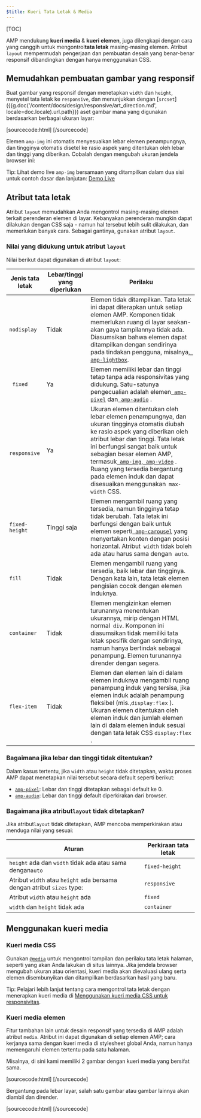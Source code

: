 ```yaml
---
$title: Kueri Tata Letak & Media
---
```


[TOC]

AMP mendukung **kueri media** & **kueri elemen**, juga dilengkapi dengan cara yang canggih untuk mengontrol**tata letak** masing-masing elemen. Atribut `layout` mempermudah pengerjaan dan pembuatan desain yang benar-benar responsif dibandingkan dengan hanya menggunakan CSS.

## Memudahkan pembuatan gambar yang responsif

Buat gambar yang responsif dengan menetapkan `width` dan `height`, menyetel tata letak ke `responsive`, dan menunjukkan dengan [`srcset`]({{g.doc('/content/docs/design/responsive/art_direction.md', locale=doc.locale).url.path}}) aset gambar mana yang digunakan berdasarkan berbagai ukuran layar:

[sourcecode:html]
<amp-img
    src="/img/narrow.jpg"
    srcset="/img/wide.jpg 640w,
           /img/narrow.jpg 320w"
    width="1698"
    height="2911"
    layout="responsive"
    alt="an image">
</amp-img>
[/sourcecode]

Elemen `amp-img` ini otomatis menyesuaikan lebar elemen penampungnya, dan tingginya otomatis disetel ke rasio aspek yang ditentukan oleh lebar dan tinggi yang diberikan. Cobalah dengan mengubah ukuran jendela browser ini:

<amp-img src="/static/img/background.jpg" width="1920" height="1080" layout="responsive"></amp-img>

Tip: Lihat demo live `amp-img` bersamaan yang ditampilkan dalam dua sisi untuk contoh dasar dan lanjutan: [Demo Live](https://ampbyexample.com/components/amp-img/)

## Atribut tata letak

Atribut `layout` memudahkan Anda mengontrol masing-masing elemen terkait perenderan elemen di layar. Kebanyakan perenderan mungkin dapat dilakukan dengan CSS saja - namun hal tersebut lebih sulit dilakukan, dan memerlukan banyak cara. Sebagai gantinya, gunakan atribut `layout`.

### Nilai yang didukung untuk atribut `layout`

Nilai berikut dapat digunakan di atribut `layout`:

<table>
  <thead>
    <tr>
      <th data-th="Layout type" class="col-twenty">Jenis tata letak</th>
      <th data-th="Width/height required" class="col-twenty">Lebar/tinggi yang diperlukan</th>
      <th data-th="Behavior">Perilaku</th>
    </tr>
  </thead>
  <tbody>
    <tr>
      <td data-th="Layout type" class="col-twenty"><code>nodisplay</code></td>
      <td data-th="Description" class="col-twenty">Tidak</td>
      <td data-th="Behavior"> Elemen tidak ditampilkan. Tata letak ini dapat diterapkan untuk setiap elemen AMP. Komponen tidak memerlukan ruang di layar seakan-akan gaya tampilannya tidak ada. Diasumsikan bahwa elemen dapat ditampilkan dengan sendirinya pada tindakan pengguna, misalnya,<a href="/docs/reference/amp-lightbox.html"><code> amp-lightbox</code></a>.</td>
    </tr>
    <tr>
      <td data-th="Layout type" class="col-twenty"><code> fixed</code></td>
      <td data-th="Description" class="col-twenty">Ya</td>
      <td data-th="Behavior"> Elemen memiliki lebar dan tinggi tetap tanpa ada responsivitas yang didukung. Satu-satunya pengecualian adalah elemen<a href="/docs/reference/amp-pixel.html"><code> amp-pixel</code></a>  dan<a href="/docs/reference/amp-audio.html"><code> amp-audio</code></a> .</td>
    </tr>
    <tr>
      <td data-th="Layout type" class="col-twenty"><code> responsive</code></td>
      <td data-th="Description" class="col-twenty"> Ya</td>
      <td data-th="Behavior"> Ukuran elemen ditentukan oleh lebar elemen penampungnya, dan ukuran tingginya otomatis diubah ke rasio aspek yang diberikan oleh atribut lebar dan tinggi. Tata letak ini berfungsi sangat baik untuk sebagian besar elemen AMP, termasuk<a href="/docs/reference/amp-img.html"><code> amp-img</code></a>,<a href="/docs/reference/amp-video.html"><code> amp-video</code></a> . Ruang yang tersedia bergantung pada elemen induk dan dapat disesuaikan menggunakan<code> max-width</code> CSS.</td>
    </tr>
    <tr>
      <td data-th="Layout type" class="col-twenty"><code>fixed-height</code></td>
      <td data-th="Description" class="col-twenty">Tinggi saja</td>
      <td data-th="Behavior"> Elemen mengambil ruang yang tersedia, namun tingginya tetap tidak berubah. Tata letak ini berfungsi dengan baik untuk elemen seperti<a href="/docs/reference/amp-carousel.html"><code> amp-carousel</code></a>  yang menyertakan konten dengan posisi horizontal. Atribut<code> width</code>  tidak boleh ada atau harus sama dengan<code> auto</code>.</td>
    </tr>
    <tr>
      <td data-th="Layout type" class="col-twenty"><code>fill</code></td>
      <td data-th="Description" class="col-twenty">Tidak</td>
      <td data-th="Behavior">Elemen mengambil ruang yang tersedia, baik lebar dan tingginya. Dengan kata lain, tata letak elemen pengisian cocok dengan elemen induknya.</td>
    </tr>
    <tr>
      <td data-th="Layout type" class="col-twenty"><code>container</code></td>
      <td data-th="Description" class="col-twenty">Tidak</td>
      <td data-th="Behavior"> Elemen mengizinkan elemen turunannya menentukan ukurannya, mirip dengan HTML normal<code> div</code>. Komponen ini diasumsikan tidak memiliki tata letak spesifik dengan sendirinya, namun hanya bertindak sebagai penampung. Elemen turunannya dirender dengan segera.</td>
    </tr>
    <tr>
      <td data-th="Layout type" class="col-twenty"><code>flex-item</code></td>
      <td data-th="Description" class="col-twenty">Tidak</td>
      <td data-th="Behavior"> Elemen dan elemen lain di dalam elemen induknya mengambil ruang penampung induk yang tersisa, jika elemen induk adalah penampung fleksibel (mis.,<code>display:flex</code> ). Ukuran elemen ditentukan oleh elemen induk dan jumlah elemen lain di dalam elemen induk sesuai dengan tata letak CSS <code>display:flex</code> .</td>
    </tr>
  </tbody>
</table>

### Bagaimana jika lebar dan tinggi tidak ditentukan?

Dalam kasus tertentu, jika `width` atau `height` tidak ditetapkan, waktu proses AMP dapat menetapkan nilai tersebut secara default seperti berikut:

* [`amp-pixel`](/id/docs/reference/amp-pixel.html): Lebar dan tinggi ditetapkan sebagai default ke 0.
* [`amp-audio`](/id/docs/reference/amp-audio.html): Lebar dan tinggi default diperkirakan dari browser.

###  Bagaimana jika atribut<code>layout</code> tidak ditetapkan?

Jika atribut<code>layout</code> tidak ditetapkan, AMP mencoba memperkirakan atau menduga nilai yang sesuai:

<table>
  <thead>
    <tr>
      <th data-th="Rule">Aturan</th>
      <th data-th="Inferred layout" class="col-thirty">Perkiraan tata letak</th>
    </tr>
  </thead>
  <tbody>
    <tr>
      <td data-th="Rule"><code>height</code> ada dan <code>width</code>  tidak ada atau sama dengan<code>auto</code></td>
      <td data-th="Inferred layout"><code>fixed-height</code></td>
    </tr>
    <tr>
      <td data-th="Rule">Atribut <code>width</code> atau <code>height</code>  ada bersama dengan atribut <code>sizes</code> type:</td>
      <td data-th="Inferred layout"><code>responsive</code></td>
    </tr>
    <tr>
      <td data-th="Rule">Atribut <code>width</code> atau <code>height</code> ada</td>
      <td data-th="Inferred layout"><code>fixed</code></td>
    </tr>
    <tr>
      <td data-th="Rule"><code>width</code> dan <code>height</code> tidak ada</td>
      <td data-th="Inferred layout"><code>container</code></td>
    </tr>
  </tbody>
</table>

## Menggunakan kueri media

### Kueri media CSS

Gunakan [`@media`](https://developer.mozilla.org/id-ID/docs/Web/CSS/@media) untuk mengontrol tampilan dan perilaku tata letak halaman, seperti yang akan Anda lakukan di situs lainnya. Jika jendela browser mengubah ukuran atau orientasi, kueri media akan dievaluasi ulang serta elemen disembunyikan dan ditampilkan berdasarkan hasil yang baru.

Tip: Pelajari lebih lanjut tentang cara mengontrol tata letak dengan menerapkan kueri media di [Menggunakan kueri media CSS untuk responsivitas](https://developers.google.com/web/fundamentals/design-and-ui/responsive/fundamentals/use-media-queries?hl=en).

### Kueri media elemen

Fitur tambahan lain untuk desain responsif yang tersedia di AMP adalah atribut `media`. Atribut ini dapat digunakan di setiap elemen AMP; cara kerjanya sama dengan kueri media di stylesheet global Anda, namun hanya memengaruhi elemen tertentu pada satu halaman.

Misalnya, di sini kami memiliki 2 gambar dengan kueri media yang bersifat sama.

[sourcecode:html]
<amp-img
    media="(min-width: 650px)"
    src="wide.jpg"
    width=466
    height=355
    layout="responsive">
</amp-img>
[/sourcecode]

Bergantung pada lebar layar, salah satu gambar atau gambar lainnya akan diambil dan dirender.

[sourcecode:html]
<amp-img
    media="(max-width: 649px)"
    src="narrow.jpg"
    width=527
    height=193
    layout="responsive">
</amp-img>
[/sourcecode]

